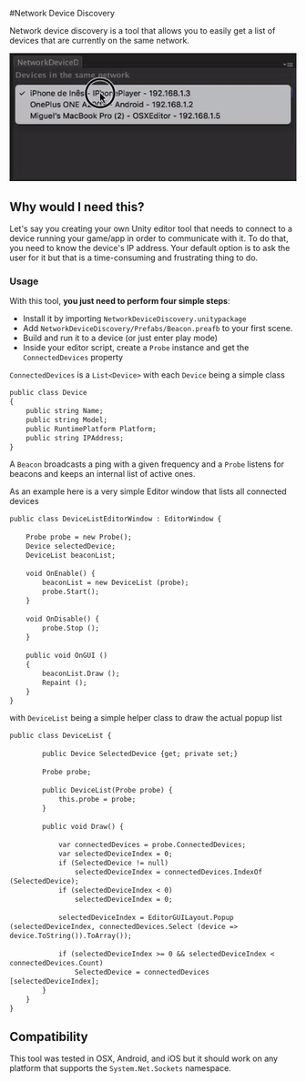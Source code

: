#Network Device Discovery

Network device discovery is a tool that allows you to easily get a list of devices that are currently on the same network.

![](example.gif)


## Why would I need this?

Let's say you creating your own Unity editor tool that needs to connect to a device running your game/app in order to communicate with it. To do that, you need to know the device's IP address. Your default option is to ask the user for it but that is a time-consuming and frustrating thing to do.

### Usage

With this tool, **you just need to perform four simple steps**:

* Install it by importing `NetworkDeviceDiscovery.unitypackage`
* Add `NetworkDeviceDiscovery/Prefabs/Beacon.preafb` to your first scene.
* Build and run it to a device (or just enter play mode)
* Inside your editor script, create a `Probe` instance and get the `ConnectedDevices` property

`ConnectedDevices` is a `List<Device>` with each `Device` being a simple class

```
public class Device
{
	public string Name;
	public string Model;
	public RuntimePlatform Platform;
	public string IPAddress;
}
```

A `Beacon` broadcasts a ping with a given frequency and a `Probe` listens for beacons and keeps an internal list of active ones.

As an example here is a very simple Editor window that lists all connected devices

```
public class DeviceListEditorWindow : EditorWindow {

	Probe probe = new Probe();
	Device selectedDevice;
	DeviceList beaconList;
	
	void OnEnable() {
		beaconList = new DeviceList (probe);
		probe.Start();
	}

	void OnDisable() {
		probe.Stop ();
	}

	public void OnGUI ()
	{
		beaconList.Draw ();
		Repaint ();
	}
}
```

with `DeviceList` being a simple helper class to draw the actual popup list

```
public class DeviceList {

		public Device SelectedDevice {get; private set;}

		Probe probe;

		public DeviceList(Probe probe) {
			this.probe = probe;
		}

		public void Draw() {
			
			var connectedDevices = probe.ConnectedDevices;
			var selectedDeviceIndex = 0;
			if (SelectedDevice != null)
				selectedDeviceIndex = connectedDevices.IndexOf (SelectedDevice);
			if (selectedDeviceIndex < 0)
				selectedDeviceIndex = 0;

			selectedDeviceIndex = EditorGUILayout.Popup (selectedDeviceIndex, connectedDevices.Select (device => device.ToString()).ToArray());

			if (selectedDeviceIndex >= 0 && selectedDeviceIndex < connectedDevices.Count)
				SelectedDevice = connectedDevices [selectedDeviceIndex];
		}
	}
}
```

## Compatibility

This tool was tested in OSX, Android, and iOS but it should work on any platform that supports the `System.Net.Sockets` namespace.
